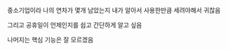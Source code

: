 <p>
  중소기업이라 나의 연차가 몇개 남았는지 내가 알아서 사용한만큼 세려야해서 귀찮음
  
  그리고 공휴일이 언제인지를 쉽고 간단하게 알고 싶음

  나머지는 핵심 기능은 잘 모르겠음 

</p>
